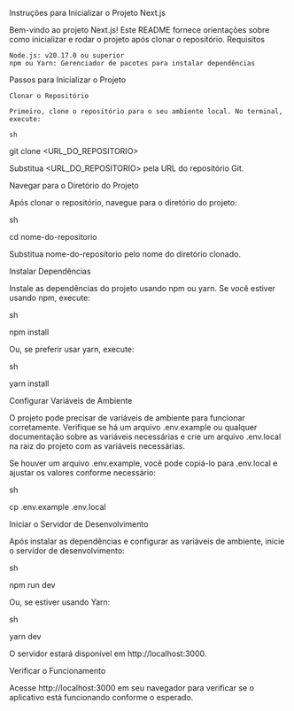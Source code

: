 Instruções para Inicializar o Projeto Next.js

Bem-vindo ao projeto Next.js! Este README fornece orientações sobre como inicializar e rodar o projeto após clonar o repositório.
Requisitos

    Node.js: v20.17.0 ou superior
    npm ou Yarn: Gerenciador de pacotes para instalar dependências

Passos para Inicializar o Projeto

    Clonar o Repositório

    Primeiro, clone o repositório para o seu ambiente local. No terminal, execute:

    sh

git clone <URL_DO_REPOSITORIO>

Substitua <URL_DO_REPOSITORIO> pela URL do repositório Git.

Navegar para o Diretório do Projeto

Após clonar o repositório, navegue para o diretório do projeto:

sh

cd nome-do-repositorio

Substitua nome-do-repositorio pelo nome do diretório clonado.

Instalar Dependências

Instale as dependências do projeto usando npm ou yarn. Se você estiver usando npm, execute:

sh

npm install

Ou, se preferir usar yarn, execute:

sh

yarn install

Configurar Variáveis de Ambiente

O projeto pode precisar de variáveis de ambiente para funcionar corretamente. Verifique se há um arquivo .env.example ou qualquer documentação sobre as variáveis necessárias e crie um arquivo .env.local na raiz do projeto com as variáveis necessárias.

Se houver um arquivo .env.example, você pode copiá-lo para .env.local e ajustar os valores conforme necessário:

sh

cp .env.example .env.local

Iniciar o Servidor de Desenvolvimento

Após instalar as dependências e configurar as variáveis de ambiente, inicie o servidor de desenvolvimento:

sh

npm run dev

Ou, se estiver usando Yarn:

sh

yarn dev

O servidor estará disponível em http://localhost:3000.

Verificar o Funcionamento

Acesse http://localhost:3000 em seu navegador para verificar se o aplicativo está funcionando conforme o esperado.
